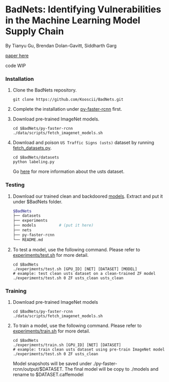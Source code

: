 # BadNets: Identifying Vulnerabilities in the Machine Learning Model Supply Chain

By Tianyu Gu, Brendan Dolan-Gavitt, Siddharth Garg

[paper here](https://arxiv.org/abs/1708.06733) 

code WIP


### Installation

1. Clone the BadNets repository.
    ```Shell
    git clone https://github.com/Kooscii/BadNets.git
    ```

2. Complete the installation under [py-faster-rcnn](https://github.com/Kooscii/BadNets/tree/master/py-faster-rcnn) first.

3. Download pre-trained ImageNet models.
    ```shell
    cd $BadNets/py-faster-rcnn
    ./data/scripts/fetch_imagenet_models.sh
    ```

4. Download and poison `US Traffic Signs (usts)` dataset by running [fetch_datasets.py](https://github.com/Kooscii/BadNets/blob/master/datasets/fetch_datasets.py).
    ```Shell
    cd $BadNets/datasets
    python labeling.py
    ```
    Go [here](http://cvrr.ucsd.edu/vivachallenge/index.php/signs/sign-detection/) for more information about the usts dataset.

### Testing

1. Download our trained clean and backdoored [models](https://drive.google.com/open?id=1CVSdTnBJuAZx0T0AMiQaWr8JiIU0i86Z). Extract and put it under $BadNets folder.
    ```bash
    $BadNets
    ├── datasets
    ├── experiments
    ├── models          # (put it here)
    ├── nets
    ├── py-faster-rcnn
    └── README.md
    ```

2. To test a model, use the following command. Please refer to [experiments/test.sh](https://github.com/Kooscii/BadNets/blob/master/experiments/test.sh) for more detail.
    ```Shell
    cd $BadNets
    ./experiments/test.sh [GPU_ID] [NET] [DATASET] [MODEL]
    # example: test clean usts dataset on a clean-trained ZF model
    ./experiments/test.sh 0 ZF usts_clean usts_clean
    ```

### Training

1. Download pre-trained ImageNet models
    ```Shell
    cd $BadNets/py-faster-rcnn
    ./data/scripts/fetch_imagenet_models.sh
    ```

2. To train a model, use the following command. Please refer to [experiments/train.sh](https://github.com/Kooscii/BadNets/blob/master/experiments/train.sh) for more detail.
    ```Shell
    cd $BadNets
    ./experiments/train.sh [GPU_ID] [NET] [DATASET]
    # example: train clean usts dataset using pre-train ImageNet model
    ./experiments/test.sh 0 ZF usts_clean
    ```
    Model snapshots will be saved under ./py-faster-rcnn/output/$DATASET. The final model will be copy to ./models and rename to $DATASET.caffemodel